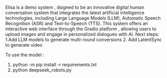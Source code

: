 Elisa is a demo system , dsigned to be an innovative digital human conversation system that integrates the latest artificial intelligence technologies, including Large Language Models (LLM), Automatic Speech Recognition (ASR) and Text-to-Speech (TTS). This system offers an interactive web interface through the Gradio platform , allowing users to upload images and engage in personalized dialogues with AI.
Next steps:
1.Add LLM models to generate multi-round conversions 
2. Add LatentSync to generate video 


To use the model :
1. python -m pip install -r requirements.txt
2. python deepseek_robots.py
